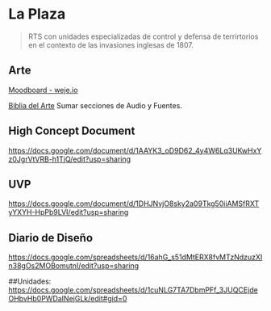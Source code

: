 # La Plaza

> RTS con unidades especializadas de control y defensa de terrirtorios en el contexto de las invasiones inglesas de 1807.

## Arte
[Moodboard - weje.io](https://app.weje.io/b/-NwRJsRNeKM5ppUv02SV)

[Biblia del Arte](https://docs.google.com/presentation/d/14FTAgnQNfCfn9lQ6QHa8xFEp-1EnWRbI8aD_YTTcsqk/edit?usp=sharing)
Sumar secciones de Audio y Fuentes.

## High Concept Document
https://docs.google.com/document/d/1AAYK3_oD9D62_4y4W6Lq3UKwHxYz0JgrVtVRB-h1TjQ/edit?usp=sharing

## UVP
https://docs.google.com/document/d/1DHJNvjO8sky2a09Tkg50iiAMSfRXTyYXYH-HpPb9LVI/edit?usp=sharing

## Diario de Diseño
https://docs.google.com/spreadsheets/d/16ahG_s51dMtERX8fvMTzNdzuzXIn38gOs2MOBomutnI/edit?usp=sharing

##Unidades:
https://docs.google.com/spreadsheets/d/1cuNLG7TA7DbmPFf_3JUQCEjdeOHbvHb0PWDaINejGLk/edit#gid=0
